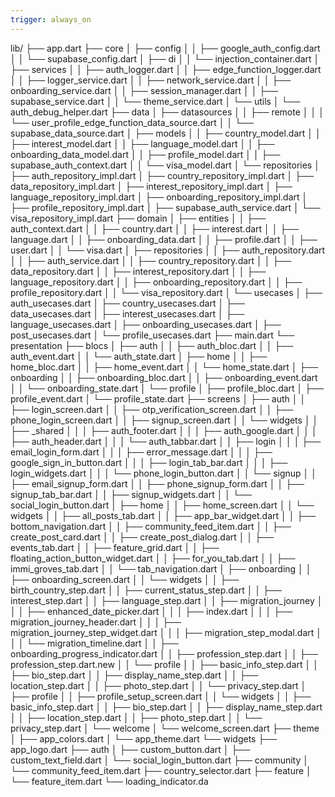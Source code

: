 ```yaml
---
trigger: always_on
---
```


lib/
├── app.dart
├── core
│   ├── config
│   │   ├── google_auth_config.dart
│   │   └── supabase_config.dart
│   ├── di
│   │   └── injection_container.dart
│   ├── services
│   │   ├── auth_logger.dart
│   │   ├── edge_function_logger.dart
│   │   ├── logger_service.dart
│   │   ├── network_service.dart
│   │   ├── onboarding_service.dart
│   │   ├── session_manager.dart
│   │   ├── supabase_service.dart
│   │   └── theme_service.dart
│   └── utils
│       └── auth_debug_helper.dart
├── data
│   ├── datasources
│   │   ├── remote
│   │   │   └── user_profile_edge_function_data_source.dart
│   │   └── supabase_data_source.dart
│   ├── models
│   │   ├── country_model.dart
│   │   ├── interest_model.dart
│   │   ├── language_model.dart
│   │   ├── onboarding_data_model.dart
│   │   ├── profile_model.dart
│   │   ├── supabase_auth_context.dart
│   │   └── visa_model.dart
│   └── repositories
│       ├── auth_repository_impl.dart
│       ├── country_repository_impl.dart
│       ├── data_repository_impl.dart
│       ├── interest_repository_impl.dart
│       ├── language_repository_impl.dart
│       ├── onboarding_repository_impl.dart
│       ├── profile_repository_impl.dart
│       ├── supabase_auth_service.dart
│       └── visa_repository_impl.dart
├── domain
│   ├── entities
│   │   ├── auth_context.dart
│   │   ├── country.dart
│   │   ├── interest.dart
│   │   ├── language.dart
│   │   ├── onboarding_data.dart
│   │   ├── profile.dart
│   │   ├── user.dart
│   │   └── visa.dart
│   ├── repositories
│   │   ├── auth_repository.dart
│   │   ├── auth_service.dart
│   │   ├── country_repository.dart
│   │   ├── data_repository.dart
│   │   ├── interest_repository.dart
│   │   ├── language_repository.dart
│   │   ├── onboarding_repository.dart
│   │   ├── profile_repository.dart
│   │   └── visa_repository.dart
│   └── usecases
│       ├── auth_usecases.dart
│       ├── country_usecases.dart
│       ├── data_usecases.dart
│       ├── interest_usecases.dart
│       ├── language_usecases.dart
│       ├── onboarding_usecases.dart
│       ├── post_usecases.dart
│       └── profile_usecases.dart
├── main.dart
└── presentation
    ├── blocs
    │   ├── auth
    │   │   ├── auth_bloc.dart
    │   │   ├── auth_event.dart
    │   │   └── auth_state.dart
    │   ├── home
    │   │   ├── home_bloc.dart
    │   │   ├── home_event.dart
    │   │   └── home_state.dart
    │   ├── onboarding
    │   │   ├── onboarding_bloc.dart
    │   │   ├── onboarding_event.dart
    │   │   └── onboarding_state.dart
    │   └── profile
    │       ├── profile_bloc.dart
    │       ├── profile_event.dart
    │       └── profile_state.dart
    ├── screens
    │   ├── auth
    │   │   ├── login_screen.dart
    │   │   ├── otp_verification_screen.dart
    │   │   ├── phone_login_screen.dart
    │   │   ├── signup_screen.dart
    │   │   └── widgets
    │   │       ├── _shared
    │   │       │   ├── auth_footer.dart
    │   │       │   ├── auth_google.dart
    │   │       │   ├── auth_header.dart
    │   │       │   └── auth_tabbar.dart
    │   │       ├── login
    │   │       │   ├── email_login_form.dart
    │   │       │   ├── error_message.dart
    │   │       │   ├── google_sign_in_button.dart
    │   │       │   ├── login_tab_bar.dart
    │   │       │   ├── login_widgets.dart
    │   │       │   └── phone_login_button.dart
    │   │       └── signup
    │   │           ├── email_signup_form.dart
    │   │           ├── phone_signup_form.dart
    │   │           ├── signup_tab_bar.dart
    │   │           ├── signup_widgets.dart
    │   │           └── social_login_button.dart
    │   ├── home
    │   │   ├── home_screen.dart
    │   │   └── widgets
    │   │       ├── all_posts_tab.dart
    │   │       ├── app_bar_widget.dart
    │   │       ├── bottom_navigation.dart
    │   │       ├── community_feed_item.dart
    │   │       ├── create_post_card.dart
    │   │       ├── create_post_dialog.dart
    │   │       ├── events_tab.dart
    │   │       ├── feature_grid.dart
    │   │       ├── floating_action_button_widget.dart
    │   │       ├── for_you_tab.dart
    │   │       ├── immi_groves_tab.dart
    │   │       └── tab_navigation.dart
    │   ├── onboarding
    │   │   ├── onboarding_screen.dart
    │   │   └── widgets
    │   │       ├── birth_country_step.dart
    │   │       ├── current_status_step.dart
    │   │       ├── interest_step.dart
    │   │       ├── language_step.dart
    │   │       ├── migration_journey
    │   │       │   ├── enhanced_date_picker.dart
    │   │       │   ├── index.dart
    │   │       │   ├── migration_journey_header.dart
    │   │       │   ├── migration_journey_step_widget.dart
    │   │       │   ├── migration_step_modal.dart
    │   │       │   └── migration_timeline.dart
    │   │       ├── onboarding_progress_indicator.dart
    │   │       ├── profession_step.dart
    │   │       ├── profession_step.dart.new
    │   │       └── profile
    │   │           ├── basic_info_step.dart
    │   │           ├── bio_step.dart
    │   │           ├── display_name_step.dart
    │   │           ├── location_step.dart
    │   │           ├── photo_step.dart
    │   │           └── privacy_step.dart
    │   ├── profile
    │   │   ├── profile_setup_screen.dart
    │   │   └── widgets
    │   │       ├── basic_info_step.dart
    │   │       ├── bio_step.dart
    │   │       ├── display_name_step.dart
    │   │       ├── location_step.dart
    │   │       ├── photo_step.dart
    │   │       └── privacy_step.dart
    │   └── welcome
    │       └── welcome_screen.dart
    ├── theme
    │   ├── app_colors.dart
    │   └── app_theme.dart
    └── widgets
        ├── app_logo.dart
        ├── auth
        │   ├── custom_button.dart
        │   ├── custom_text_field.dart
        │   └── social_login_button.dart
        ├── community
        │   └── community_feed_item.dart
        ├── country_selector.dart
        ├── feature
        │   └── feature_item.dart
        └── loading_indicator.da